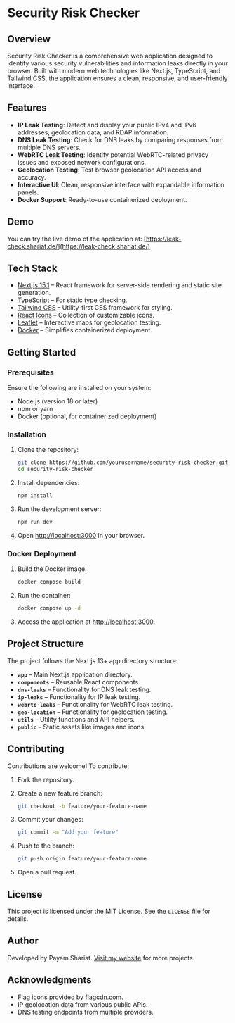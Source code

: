 # Security Risk Checker

## Overview

Security Risk Checker is a comprehensive web application designed to identify various security vulnerabilities and information leaks directly in your browser. Built with modern web technologies like Next.js, TypeScript, and Tailwind CSS, the application ensures a clean, responsive, and user-friendly interface.

## Features

- **IP Leak Testing**: Detect and display your public IPv4 and IPv6 addresses, geolocation data, and RDAP information.
- **DNS Leak Testing**: Check for DNS leaks by comparing responses from multiple DNS servers.
- **WebRTC Leak Testing**: Identify potential WebRTC-related privacy issues and exposed network configurations.
- **Geolocation Testing**: Test browser geolocation API access and accuracy.
- **Interactive UI**: Clean, responsive interface with expandable information panels.
- **Docker Support**: Ready-to-use containerized deployment.

## Demo

You can try the live demo of the application at: [https://leak-check.shariat.de/](https://leak-check.shariat.de/)

## Tech Stack

- [Next.js 15.1](https://nextjs.org/) – React framework for server-side rendering and static site generation.
- [TypeScript](https://www.typescriptlang.org/) – For static type checking.
- [Tailwind CSS](https://tailwindcss.com/) – Utility-first CSS framework for styling.
- [React Icons](https://react-icons.github.io/react-icons/) – Collection of customizable icons.
- [Leaflet](https://leafletjs.com/) – Interactive maps for geolocation testing.
- [Docker](https://www.docker.com/) – Simplifies containerized deployment.

## Getting Started

### Prerequisites

Ensure the following are installed on your system:

- Node.js (version 18 or later)
- npm or yarn
- Docker (optional, for containerized deployment)

### Installation

1. Clone the repository:

   ```bash
   git clone https://github.com/yourusername/security-risk-checker.git
   cd security-risk-checker
   ```

2. Install dependencies:

   ```bash
   npm install
   ```

3. Run the development server:

   ```bash
   npm run dev
   ```

4. Open [http://localhost:3000](http://localhost:3000) in your browser.

### Docker Deployment

1. Build the Docker image:

   ```bash
   docker compose build
   ```

2. Run the container:

   ```bash
   docker compose up -d
   ```

3. Access the application at [http://localhost:3000](http://localhost:3000).

## Project Structure

The project follows the Next.js 13+ app directory structure:

- **`app`** – Main Next.js application directory.
- **`components`** – Reusable React components.
- **`dns-leaks`** – Functionality for DNS leak testing.
- **`ip-leaks`** – Functionality for IP leak testing.
- **`webrtc-leaks`** – Functionality for WebRTC leak testing.
- **`geo-location`** – Functionality for geolocation testing.
- **`utils`** – Utility functions and API helpers.
- **`public`** – Static assets like images and icons.

## Contributing

Contributions are welcome! To contribute:

1. Fork the repository.
2. Create a new feature branch:

   ```bash
   git checkout -b feature/your-feature-name
   ```

3. Commit your changes:

   ```bash
   git commit -m "Add your feature"
   ```

4. Push to the branch:

   ```bash
   git push origin feature/your-feature-name
   ```

5. Open a pull request.

## License

This project is licensed under the MIT License. See the `LICENSE` file for details.

## Author

Developed by Payam Shariat. [Visit my website](https://shariat.de) for more projects.

## Acknowledgments

- Flag icons provided by [flagcdn.com](https://flagcdn.com).
- IP geolocation data from various public APIs.
- DNS testing endpoints from multiple providers.
